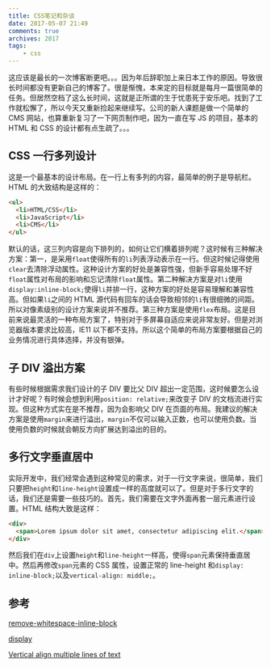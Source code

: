 ```yaml
---
title: CSS笔记和杂谈
date: 2017-05-07 21:49
comments: true
archives: 2017
tags:
	- css
---
```


这应该是最长的一次博客断更吧。。。因为年后辞职加上来日本工作的原因。导致很长时间都没有更新自己的博客了。很是惭愧，本来定的目标就是每月一篇很简单的任务。但居然空档了这么长时间，这就是正所谓的生于忧患死于安乐吧。找到了工作就松懈了，所以今天又重新捡起来继续写。公司的新人课题是做一个简单的 CMS 网站，也算重新复习了一下网页制作吧，因为一直在写 JS 的项目，基本的 HTML 和 CSS 的设计都有点生疏了。。。

## CSS 一行多列设计

这是一个最基本的设计布局。在一行上有多列的内容，最简单的例子是导航栏。HTML 的大致结构是这样的：

```html
<ul>
  <li>HTML/CSS</li>
  <li>JavaScript</li>
  <li>CMS</li>
</ul>
```

默认的话，这三列内容是向下排列的，如何让它们横着排列呢？这时候有三种解决方案：第一，是采用`float`使得所有的`li`列表浮动表示在一行。但这时候记得使用`clear`去清除浮动属性。这种设计方案的好处是兼容性强，但新手容易处理不好`float`属性对布局的影响和忘记清除`float`属性。第二种解决方案是对`li`使用`display:inline-block;`使得`li`并排一行，这种方案的好处是容易理解和兼容性高。但如果`li`之间的 HTML 源代码有回车的话会导致相邻的`li`有很细微的间距。所以对像素级别的设计方案来说并不推荐。第三种方案是使用`flex`布局。这是目前来说最灵活的一种布局方案了，特别对于多屏幕自适应来说非常友好。但是对浏览器版本要求比较高，IE11 以下都不支持。所以这个简单的布局方案要根据自己的业务情况进行具体选择，并没有银弹。

## 子 DIV 溢出方案

有些时候根据需求我们设计的子 DIV 要比父 DIV 超出一定范围，这时候要怎么设计才好呢？有时候会想到利用`position: relative;`来改变子 DIV 的文档流进行实现。但这种方式实在是不推荐，因为会影响父 DIV 在页面的布局。我建议的解决方案是使用`margin`来进行溢出，`margin`不仅可以输入正数，也可以使用负数。当使用负数的时候就会朝反方向扩展达到溢出的目的。

## 多行文字垂直居中

实际开发中，我们经常会遇到这种常见的需求，对于一行文字来说，很简单，我们只要把`height`和`line-height`设置成一样的高度就可以了。但是对于多行文字的话，我们还是需要一些技巧的。首先，我们需要在文字外面再套一层元素进行设置。HTML 结构大致是这样：

```html
<div>
  <span>Lorem ipsum dolor sit amet, consectetur adipiscing elit.</span>
</div>
```

然后我们在`div`上设置`height`和`line-height`一样高，使得`span`元素保持垂直居中。然后再修改`span`元素的 CSS 属性，设置正常的 line-height 和`display: inline-block;`以及`vertical-align: middle;`。

## 参考

[remove-whitespace-inline-block](https://davidwalsh.name/remove-whitespace-inline-block)

[display](https://developer.mozilla.org/en-US/docs/Web/CSS/display)

[Vertical align multiple lines of text](https://codepen.io/CucuIonel/pen/espDH)
